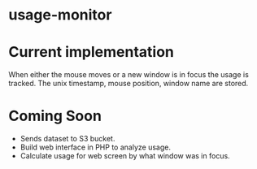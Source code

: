 # usage-monitor

# Current implementation
When either the mouse moves or a new window is in focus the usage is tracked.  The unix timestamp, mouse position, window name are stored.

# Coming Soon
* Sends dataset to S3 bucket.
* Build web interface in PHP to analyze usage.
* Calculate usage for web screen by what window was in focus.
